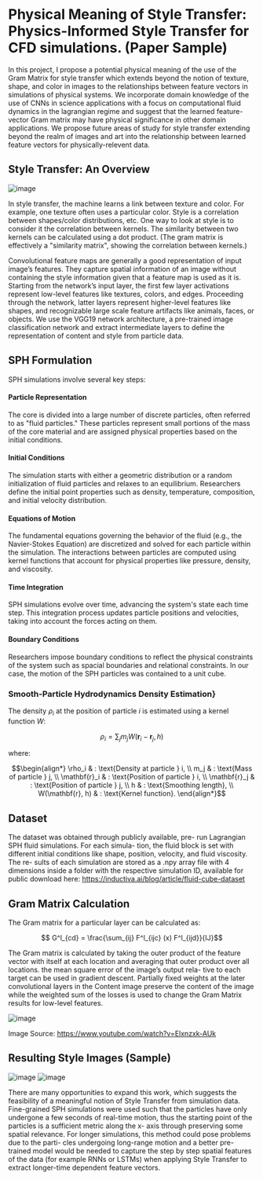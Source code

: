 # Physical Meaning of Style Transfer: Physics-Informed Style Transfer for CFD simulations. (Paper Sample)

In this project, I propose a potential physical meaning of the use
of the Gram Matrix for style transfer which extends beyond
the notion of texture, shape, and color in images to the relationships between feature vectors in simulations of physical
systems. We incorporate domain knowledge of the use of
CNNs in science applications with a focus on computational
fluid dynamics in the lagrangian regime and suggest that the
learned feature-vector Gram matrix may have physical significance in other domain applications. We propose future
areas of study for style transfer extending beyond the realm
of images and art into the relationship between learned feature vectors for physically-relevent data.


## Style Transfer: An Overview

![image](st_ex.png)

In style transfer, the machine learns a link between texture and color. For example, one texture often uses a particular color. Style is a correlation between shapes/color distributions, etc. One way to look at style is to consider it the correlation between kernels. The similarity between two kernels can be calculated using a dot product. (The gram matrix is effectively a "similarity matrix", showing the correlation between kernels.)

Convolutional feature maps are generally a good representation of input image’s features. They capture spatial
information of an image without containing the style information given that a feature map is used as it is. Starting from the network’s input layer, the first few layer
activations represent low-level features like textures, colors,
and edges. Proceeding through the network, latter layers
represent higher-level features like shapes, and recognizable
large scale feature artifacts like animals, faces, or objects.
We use the VGG19 network architecture, a pre-trained image classification network and extract intermediate layers to
define the representation of content and style from particle
data.


## SPH Formulation

SPH simulations involve several key steps:

#### Particle Representation
The core is divided into a large number of discrete particles, often referred to as "fluid particles." These particles represent small portions of the mass of the core material and are assigned physical properties based on the initial conditions.
    
#### Initial Conditions 
The simulation starts with either a geometric distribution or a random initialization of fluid particles and relaxes to an equilibrium. Researchers define the initial point properties such as density, temperature, composition, and initial velocity distribution.

#### Equations of Motion
The fundamental equations governing the behavior of the fluid (e.g., the Navier-Stokes Equation) are discretized and solved for each particle within the simulation. The interactions between particles are computed using kernel functions that account for physical properties like pressure, density, and viscosity.
    
#### Time Integration
SPH simulations evolve over time, advancing the system's state each time step. This integration process updates particle positions and velocities, taking into account the forces acting on them.
    
#### Boundary Conditions
Researchers impose boundary conditions to reflect the physical constraints of the system such as spacial boundaries and relational constraints. In our case, the motion of the SPH particles was contained to a unit cube.



### Smooth-Particle Hydrodynamics Density Estimation}

The density $\rho_i$ at the position of particle $i$ is estimated using a kernel function $W$:


$$ \rho_i = \sum_j m_j W(\mathbf{r}_i - \mathbf{r}_j, h)$$

where:

$$\begin{align*}
\rho_i & : \text{Density at particle } i, \\
m_j & : \text{Mass of particle } j, \\
\mathbf{r}_i & : \text{Position of particle } i, \\
\mathbf{r}_j & : \text{Position of particle } j, \\
h & : \text{Smoothing length}, \\
W(\mathbf{r}, h) & : \text{Kernel function}.
\end{align*}$$


## Dataset 

The dataset was obtained through publicly available, pre-
run Lagrangian SPH fluid simulations. For each simula-
tion, the fluid block is set with different initial conditions
like shape, position, velocity, and fluid viscosity. The re-
sults of each simulation are stored as a .npy array file with
4 dimensions inside a folder with the respective simulation
ID, available for public download here: https://inductiva.ai/blog/article/fluid-cube-dataset

## Gram Matrix Calculation 

 The Gram matrix for a particular layer can be calculated as:

$$ G^l_{cd} = \frac{\sum_{ij} F^l_{ijc} (x) F^l_{ijd}}{IJ}$$

The Gram matrix is calculated by taking the outer product of
the feature vector with itself at each location and averaging
that outer product over all locations. the mean square error of the image’s output rela-
tive to each target can be used in gradient descent. Partially
fixed weights at the later convolutional layers in the Content
image preserve the content of the image while the weighted
sum of the losses is used to change the Gram Matrix results
for low-level features.


![image](gram.png)

Image Source: https://www.youtube.com/watch?v=Elxnzxk-AUk



## Resulting Style Images (Sample)

![image](results0.png)
![image](results1.png)


There are many opportunities to expand this work, which
suggests the feasibility of a meaningful notion of Style Transfer from simulation data. Fine-grained
SPH simulations were used such that the particles have only
undergone a few seconds of real-time motion, thus the starting point of the particles is a sufficient metric along the x-
axis through preserving some spatial relevance. For longer simulations, this method could pose problems due to the parti-
cles undergoing long-range motion and a better pre-trained
model would be needed to capture the step by step spatial
features of the data (for example RNNs or LSTMs) when applying Style Transfer to extract
longer-time dependent feature vectors. 

